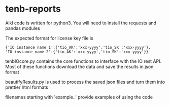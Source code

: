 # tenb-reports
Alkl code is written for python3. You will need to install the requests and pandas modules

The expected format for license key file is

```
{'IO instance name 1':{'tio_AK':'xxx-yyyy','tio_SK':'xxx-yyyy'},
'IO instance name 2':{'tio_AK':'xxx-yyyy','tio_SK':'xxx-yyyy'}}
```

tenbIOcore.py contains the core functions to interface with the IO rest API. Most of these functions download the data and save the results in json format

beautifyResults.py is used to process the saved json files and turn them into prettier html formats

filenames starting with 'example..' provide examples of using the code
